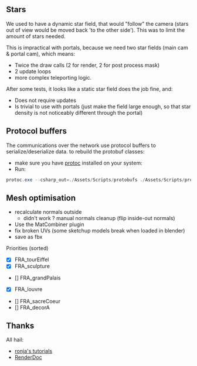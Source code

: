 ## Stars
We used to have a dynamic star field, that would "follow" the camera (stars out of view would be
moved back 'to the other side'). This was to limit the amount of stars needed.

This is impractical with portals, because we need two star fields (main cam & portal cam), which means:
- Twice the draw calls (2 for render, 2 for post process mask)
- 2 update loops
- more complex teleporting logic.

After some tests, it looks like a static star field does the job fine, and:
- Does not require updates
- Is trivial to use with portals (just make the field large enough, so that star density is not
noticeably different through the portal)

## Protocol buffers
The communications over the network use protocol buffers to serialize/deserialize data.
to rebuild the protobuf classes:

- make sure you have [protoc](https://github.com/protocolbuffers/protobuf) installed on your system:
- Run:
```powershell
protoc.exe --csharp_out=./Assets/Scripts/protobufs ./Assets/Scripts/protobufs/*.proto
```

## Mesh optimisation
- recalculate normals outside
    - didn't work ? manual normals cleanup (flip inside-out normals)
- Use the MatCombiner plugin
- fix broken UVs (some sketchup models break when loaded in blender)
- save as fbx

Priorities (sorted)
- [x] FRA_tourEiffel
- [x] FRA_sculpture
- [] FRA_grandPalais
- [x] FRA_louvre
- [] FRA_sacreCoeur
- [] FRA_decorA

## Thanks
All hail:
- [ronja's tutorials](https://www.ronja-tutorials.com/)
- [RenderDoc](https://renderdoc.org/)